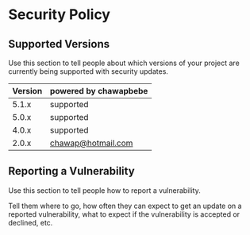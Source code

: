 # Security Policy

## Supported Versions
Use this section to tell people about which versions of your project are
currently being supported with security updates.

| Version | powered by chawapbebe|
| ------- | ------------------ |
| 5.1.x   |supported|
| 5.0.x   |supported|
| 4.0.x   |supported|
| 2.0.x   |chawap@hotmail.com|

## Reporting a Vulnerability

Use this section to tell people how to report a vulnerability.

Tell them where to go, how often they can expect to get an update on a
reported vulnerability, what to expect if the vulnerability is accepted or
declined, etc.
